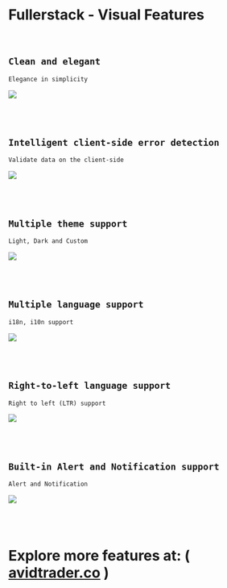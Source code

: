 # Fullerstack - Visual Features

<br/>

## `Clean and elegant`

```txt
Elegance in simplicity
```

<img width="auto" src="libs/agx-assets/src/lib/images/misc/login.png">

<br/><br/>

## `Intelligent client-side error detection`

```txt
Validate data on the client-side
```

<img width="auto" src="libs/agx-assets/src/lib/images/misc/register.png">

<br/><br/>

## `Multiple theme support`

```txt
Light, Dark and Custom
```

<img width="auto" src="libs/agx-assets/src/lib/images/misc/dark-theme.png">

<br/><br/>

## `Multiple language support`

```txt
i18n, i10n support
```

<img width="auto" src="libs/agx-assets/src/lib/images/misc/language.png">

<br/><br/>

## `Right-to-left language support`

```txt
Right to left (LTR) support
```

<img width="auto" src="libs/agx-assets/src/lib/images/misc/rtl.png">

<br/><br/>

## `Built-in Alert and Notification support`

```txt
Alert and Notification
```

<img width="auto" src="libs/agx-assets/src/lib/images/misc/alert.png">

<br/><br/>

# Explore more features at: ( [avidtrader.co](https://app.avidtrader.co/) )
